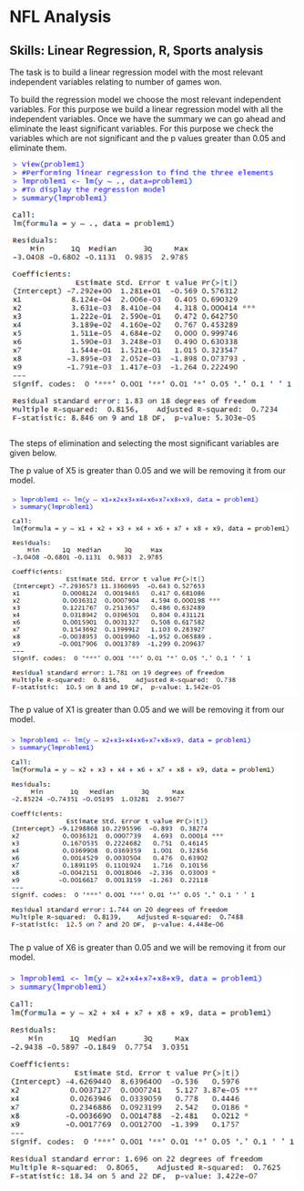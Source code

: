 ﻿# NFL Analysis

## Skills: Linear Regression, R, Sports analysis

The task is to build a linear regression model with the most relevant independent variables relating to number of games won. 

To build the regression model we choose the most relevant independent variables. For this purpose we build a linear regression model with all the independent variables. Once we have the summary we can go ahead and eliminate the least significant variables. For this purpose we check the variables which are not significant and the p values greater than  0.05 and eliminate them. 

![NFL_1](https://github.com/vchandrasekaran/NFL-Analysis/blob/master/Images/NFL_1.png)

The steps of elimination and selecting the most significant variables are given below.
 
The p value of X5 is greater than 0.05 and we will be removing it from our model. 

![NFL_2](https://github.com/vchandrasekaran/NFL-Analysis/blob/master/Images/NFL_2.png)

The p value of X1 is greater than 0.05 and we will be removing it from our model.

![NFL_3](https://github.com/vchandrasekaran/NFL-Analysis/blob/master/Images/NFL_3.png)

The p value of X6 is greater than 0.05 and we will be removing it from our model.

![NFL_4](https://github.com/vchandrasekaran/NFL-Analysis/blob/master/Images/NFL_4.png)










 


